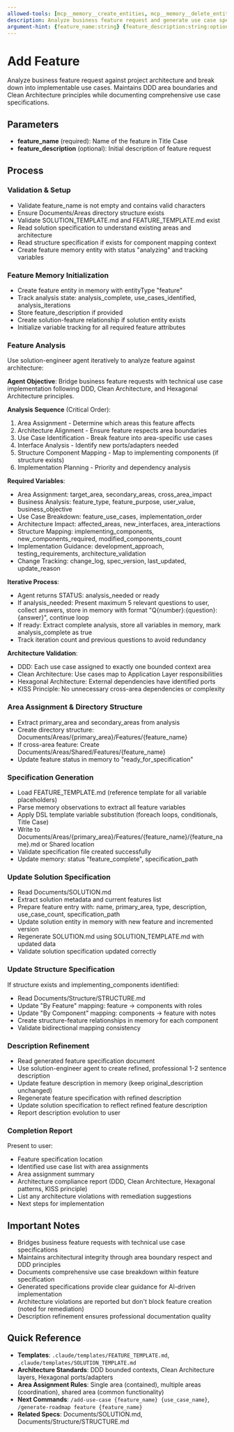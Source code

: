 ```yaml
---
allowed-tools: [mcp__memory__create_entities, mcp__memory__delete_entities, mcp__memory__create_relations, mcp__memory__delete_relations, mcp__memory__add_observations, mcp__memory__delete_observations, mcp__memory__read_graph, mcp__memory__search_nodes, mcp__memory__open_nodes, Task, Read, Write, Bash, TodoWrite]
description: Analyze business feature request and generate use case specifications
argument-hint: {feature_name:string} {feature_description:string:optional}
---
```


# Add Feature

Analyze business feature request against project architecture and break down into implementable use cases. Maintains DDD area boundaries and Clean Architecture principles while documenting comprehensive use case specifications.

## Parameters

- **feature_name** (required): Name of the feature in Title Case
- **feature_description** (optional): Initial description of feature request

## Process

### Validation & Setup

- Validate feature_name is not empty and contains valid characters
- Ensure Documents/Areas directory structure exists
- Validate SOLUTION_TEMPLATE.md and FEATURE_TEMPLATE.md exist
- Read solution specification to understand existing areas and architecture
- Read structure specification if exists for component mapping context
- Create feature memory entity with status "analyzing" and tracking variables

### Feature Memory Initialization

- Create feature entity in memory with entityType "feature"
- Track analysis state: analysis_complete, use_cases_identified, analysis_iterations
- Store feature_description if provided
- Create solution-feature relationship if solution entity exists
- Initialize variable tracking for all required feature attributes

### Feature Analysis

Use solution-engineer agent iteratively to analyze feature against architecture:

**Agent Objective**: Bridge business feature requests with technical use case implementation following DDD, Clean Architecture, and Hexagonal Architecture principles.

**Analysis Sequence** (Critical Order):
1. Area Assignment - Determine which areas this feature affects
2. Architecture Alignment - Ensure feature respects area boundaries
3. Use Case Identification - Break feature into area-specific use cases
4. Interface Analysis - Identify new ports/adapters needed
5. Structure Component Mapping - Map to implementing components (if structure exists)
6. Implementation Planning - Priority and dependency analysis

**Required Variables**:
- Area Assignment: target_area, secondary_areas, cross_area_impact
- Business Analysis: feature_type, feature_purpose, user_value, business_objective
- Use Case Breakdown: feature_use_cases, implementation_order
- Architecture Impact: affected_areas, new_interfaces, area_interactions
- Structure Mapping: implementing_components, new_components_required, modified_components_count
- Implementation Guidance: development_approach, testing_requirements, architecture_validation
- Change Tracking: change_log, spec_version, last_updated, update_reason

**Iterative Process**:
- Agent returns STATUS: analysis_needed or ready
- If analysis_needed: Present maximum 5 relevant questions to user, collect answers, store in memory with format "Q{number}:{question}:{answer}", continue loop
- If ready: Extract complete analysis, store all variables in memory, mark analysis_complete as true
- Track iteration count and previous questions to avoid redundancy

**Architecture Validation**:
- DDD: Each use case assigned to exactly one bounded context area
- Clean Architecture: Use cases map to Application Layer responsibilities
- Hexagonal Architecture: External dependencies have identified ports
- KISS Principle: No unnecessary cross-area dependencies or complexity

### Area Assignment & Directory Structure

- Extract primary_area and secondary_areas from analysis
- Create directory structure: Documents/Areas/{primary_area}/Features/{feature_name}
- If cross-area feature: Create Documents/Areas/Shared/Features/{feature_name}
- Update feature status in memory to "ready_for_specification"

### Specification Generation

- Load FEATURE_TEMPLATE.md (reference template for all variable placeholders)
- Parse memory observations to extract all feature variables
- Apply DSL template variable substitution (foreach loops, conditionals, Title Case)
- Write to Documents/Areas/{primary_area}/Features/{feature_name}/{feature_name}.md or Shared location
- Validate specification file created successfully
- Update memory: status "feature_complete", specification_path

### Update Solution Specification

- Read Documents/SOLUTION.md
- Extract solution metadata and current features list
- Prepare feature entry with: name, primary_area, type, description, use_case_count, specification_path
- Update solution entity in memory with new feature and incremented version
- Regenerate SOLUTION.md using SOLUTION_TEMPLATE.md with updated data
- Validate solution specification updated correctly

### Update Structure Specification

If structure exists and implementing_components identified:
- Read Documents/Structure/STRUCTURE.md
- Update "By Feature" mapping: feature → components with roles
- Update "By Component" mapping: components → feature with notes
- Create structure-feature relationships in memory for each component
- Validate bidirectional mapping consistency

### Description Refinement

- Read generated feature specification document
- Use solution-engineer agent to create refined, professional 1-2 sentence description
- Update feature description in memory (keep original_description unchanged)
- Regenerate feature specification with refined description
- Update solution specification to reflect refined feature description
- Report description evolution to user

### Completion Report

Present to user:
- Feature specification location
- Identified use case list with area assignments
- Area assignment summary
- Architecture compliance report (DDD, Clean Architecture, Hexagonal patterns, KISS principle)
- List any architecture violations with remediation suggestions
- Next steps for implementation

## Important Notes

- Bridges business feature requests with technical use case specifications
- Maintains architectural integrity through area boundary respect and DDD principles
- Documents comprehensive use case breakdown within feature specification
- Generated specifications provide clear guidance for AI-driven implementation
- Architecture violations are reported but don't block feature creation (noted for remediation)
- Description refinement ensures professional documentation quality

## Quick Reference

- **Templates**: `.claude/templates/FEATURE_TEMPLATE.md`, `.claude/templates/SOLUTION_TEMPLATE.md`
- **Architecture Standards**: DDD bounded contexts, Clean Architecture layers, Hexagonal ports/adapters
- **Area Assignment Rules**: Single area (contained), multiple areas (coordination), shared area (common functionality)
- **Next Commands**: `/add-use-case {feature_name} {use_case_name}`, `/generate-roadmap feature {feature_name}`
- **Related Specs**: Documents/SOLUTION.md, Documents/Structure/STRUCTURE.md
